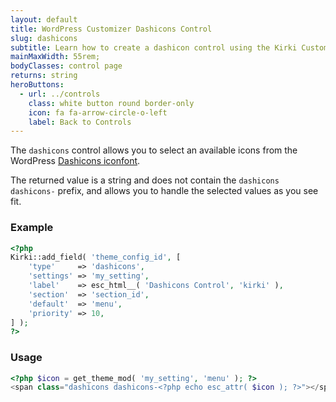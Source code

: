 ```yaml
---
layout: default
title: WordPress Customizer Dashicons Control
slug: dashicons
subtitle: Learn how to create a dashicon control using the Kirki Customizer Framework.
mainMaxWidth: 55rem;
bodyClasses: control page
returns: string
heroButtons:
  - url: ../controls
    class: white button round border-only
    icon: fa fa-arrow-circle-o-left
    label: Back to Controls
---
```


The `dashicons` control allows you to select an available icons from the WordPress [Dashicons iconfont](https://developer.wordpress.org/resource/dashicons/).

The returned value is a string and does not contain the `dashicons dashicons-` prefix, and allows you to handle the selected values as you see fit.

### Example

```php
<?php
Kirki::add_field( 'theme_config_id', [
	'type'     => 'dashicons',
	'settings' => 'my_setting',
	'label'    => esc_html__( 'Dashicons Control', 'kirki' ),
	'section'  => 'section_id',
	'default'  => 'menu',
	'priority' => 10,
] );
?>
```

### Usage

```php
<?php $icon = get_theme_mod( 'my_setting', 'menu' ); ?>
<span class="dashicons dashicons-<?php echo esc_attr( $icon ); ?>"></span>
```
